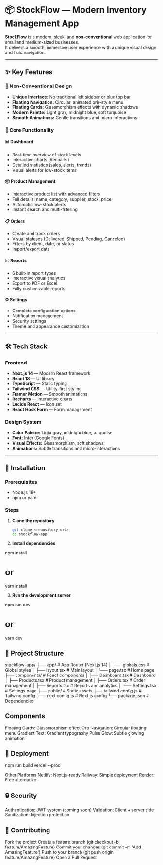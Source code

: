 # 📦 StockFlow — Modern Inventory Management App

**StockFlow** is a modern, sleek, and **non-conventional** web application for small and medium-sized businesses.  
It delivers a smooth, immersive user experience with a unique visual design and fluid navigation.

---

## ✨ Key Features

### 🎨 Non-Conventional Design
- **Unique Interface:** No traditional left sidebar or blue top bar  
- **Floating Navigation:** Circular, animated orb-style menu  
- **Floating Cards:** Glassmorphism effects with dynamic shadows  
- **Modern Palette:** Light gray, midnight blue, soft turquoise  
- **Smooth Animations:** Gentle transitions and micro-interactions  

### 🚀 Core Functionality

#### 📊 Dashboard
- Real-time overview of stock levels  
- Interactive charts (Recharts)  
- Detailed statistics (sales, alerts, trends)  
- Visual alerts for low-stock items  

#### 📦 Product Management
- Interactive product list with advanced filters  
- Full details: name, category, supplier, stock, price  
- Automatic low-stock alerts  
- Instant search and multi-filtering  

#### 📋 Orders
- Create and track orders  
- Visual statuses (Delivered, Shipped, Pending, Canceled)  
- Filters by client, date, or status  
- Import/export data  

#### 📈 Reports
- 6 built-in report types  
- Interactive visual analytics  
- Export to PDF or Excel  
- Fully customizable reports  

#### ⚙️ Settings
- Complete configuration options  
- Notification management  
- Security settings  
- Theme and appearance customization  

---

## 🛠️ Tech Stack

### Frontend
- **Next.js 14** — Modern React framework  
- **React 18** — UI library  
- **TypeScript** — Static typing  
- **Tailwind CSS** — Utility-first styling  
- **Framer Motion** — Smooth animations  
- **Recharts** — Interactive charts  
- **Lucide React** — Icon set  
- **React Hook Form** — Form management  

### Design System
- **Color Palette:** Light gray, midnight blue, turquoise  
- **Font:** Inter (Google Fonts)  
- **Visual Effects:** Glassmorphism, soft shadows  
- **Animations:** Subtle transitions and micro-interactions  

---

## 🚀 Installation

### Prerequisites
- Node.js 18+  
- npm or yarn  

### Steps

1. **Clone the repository**
   ```bash
   git clone <repository-url>
   cd stockflow-app
2. **Install dependencies**
   
npm install
# or
yarn install

3. **Run the development server**

npm run dev
# or
yarn dev

## 📁 Project Structure
stockflow-app/
├── app/                    # App Router (Next.js 14)
│   ├── globals.css         # Global styles
│   ├── layout.tsx          # Main layout
│   └── page.tsx            # Home page
├── components/              # React components
│   ├── Dashboard.tsx        # Dashboard
│   ├── Products.tsx         # Product management
│   ├── Orders.tsx           # Order management
│   ├── Reports.tsx          # Reports and analytics
│   └── Settings.tsx         # Settings page
├── public/                 # Static assets
├── tailwind.config.js      # Tailwind config
├── next.config.js          # Next.js config
└── package.json            # Dependencies

## Components

Floating Cards: Glassmorphism effect
Orb Navigation: Circular floating menu
Gradient Text: Gradient typography
Pulse Glow: Subtle glowing animation

## 🚀 Deployment

npm run build
vercel --prod

Other Platforms
Netlify: Next.js-ready
Railway: Simple deployment
Render: Free alternative

## 🔒 Security

Authentication: JWT system (coming soon)
Validation: Client + server side
Sanitization: Injection protection

## 🤝 Contributing

Fork the project
Create a feature branch (git checkout -b feature/AmazingFeature)
Commit your changes (git commit -m 'Add AmazingFeature')
Push to your branch (git push origin feature/AmazingFeature)
Open a Pull Request
